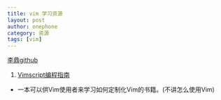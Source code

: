 ```yaml
---
title: vim 学习资源
layout: post
author: onephone
category: 资源
tags: [vim]
---
```



[李鼎github](https://github.com/oldratlee)
1. [Vimscript编程指南](https://kenvifire.gitbooks.io/vimscript/content/about.html)
- 一本可以供Vim使用者来学习如何定制化Vim的书籍。(不讲怎么使用Vim)

